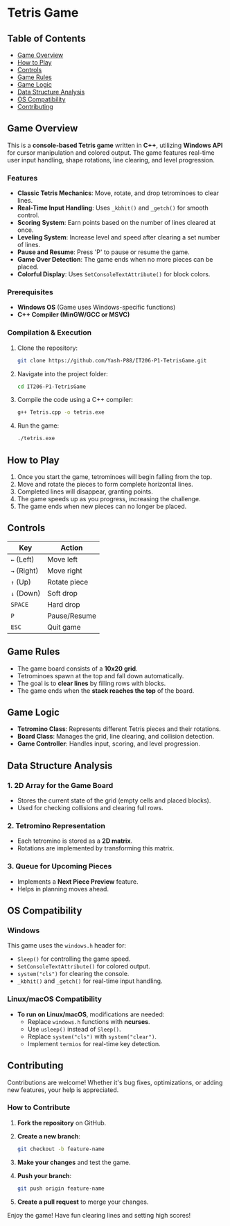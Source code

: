 # Tetris Game

## Table of Contents

- [Game Overview](#game-overview)
- [How to Play](#how-to-play)
- [Controls](#controls)
- [Game Rules](#game-rules)
- [Game Logic](#game-logic)
- [Data Structure Analysis](#data-structure-analysis)
- [OS Compatibility](#os-compatibility)
- [Contributing](#contributing)

## Game Overview

This is a **console-based Tetris game** written in **C++**, utilizing **Windows API** for cursor manipulation and colored output. The game features real-time user input handling, shape rotations, line clearing, and level progression.

### Features

- **Classic Tetris Mechanics**: Move, rotate, and drop tetrominoes to clear lines.
- **Real-Time Input Handling**: Uses `_kbhit()` and `_getch()` for smooth control.
- **Scoring System**: Earn points based on the number of lines cleared at once.
- **Leveling System**: Increase level and speed after clearing a set number of lines.
- **Pause and Resume**: Press 'P' to pause or resume the game.
- **Game Over Detection**: The game ends when no more pieces can be placed.
- **Colorful Display**: Uses `SetConsoleTextAttribute()` for block colors.

### Prerequisites

- **Windows OS** (Game uses Windows-specific functions)
- **C++ Compiler (MinGW/GCC or MSVC)**

### Compilation & Execution

1. Clone the repository:

   ```bash
   git clone https://github.com/Yash-P88/IT206-P1-TetrisGame.git
   ```

2. Navigate into the project folder:

   ```bash
   cd IT206-P1-TetrisGame
   ```

3. Compile the code using a C++ compiler:

   ```bash
   g++ Tetris.cpp -o tetris.exe
   ```

4. Run the game:

   ```bash
   ./tetris.exe
   ```

## How to Play

1. Once you start the game, tetrominoes will begin falling from the top.
2. Move and rotate the pieces to form complete horizontal lines.
3. Completed lines will disappear, granting points.
4. The game speeds up as you progress, increasing the challenge.
5. The game ends when new pieces can no longer be placed.

## Controls

| Key         | Action       |
| ----------- | ------------ |
| `←` (Left)  | Move left    |
| `→` (Right) | Move right   |
| `↑` (Up)    | Rotate piece |
| `↓` (Down)  | Soft drop    |
| `SPACE`     | Hard drop    |
| `P`         | Pause/Resume |
| `ESC`       | Quit game    |

## Game Rules

- The game board consists of a **10x20 grid**.
- Tetrominoes spawn at the top and fall down automatically.
- The goal is to **clear lines** by filling rows with blocks.
- The game ends when the **stack reaches the top** of the board.

## Game Logic

- **Tetromino Class**: Represents different Tetris pieces and their rotations.
- **Board Class**: Manages the grid, line clearing, and collision detection.
- **Game Controller**: Handles input, scoring, and level progression.

## Data Structure Analysis

### 1. **2D Array for the Game Board**

- Stores the current state of the grid (empty cells and placed blocks).
- Used for checking collisions and clearing full rows.

### 2. **Tetromino Representation**

- Each tetromino is stored as a **2D matrix**.
- Rotations are implemented by transforming this matrix.

### 3. **Queue for Upcoming Pieces**

- Implements a **Next Piece Preview** feature.
- Helps in planning moves ahead.

## OS Compatibility

### Windows

This game uses the `windows.h` header for:

- `Sleep()` for controlling the game speed.
- `SetConsoleTextAttribute()` for colored output.
- `system("cls")` for clearing the console.
- `_kbhit()` and `_getch()` for real-time input handling.

### Linux/macOS Compatibility

- **To run on Linux/macOS**, modifications are needed:
  - Replace `windows.h` functions with **ncurses**.
  - Use `usleep()` instead of `Sleep()`.
  - Replace `system("cls")` with `system("clear")`.
  - Implement `termios` for real-time key detection.

## Contributing

Contributions are welcome! Whether it's bug fixes, optimizations, or adding new features, your help is appreciated.

### How to Contribute

1. **Fork the repository** on GitHub.
2. **Create a new branch**:

   ```bash
   git checkout -b feature-name
   ```

3. **Make your changes** and test the game.
4. **Push your branch**:

   ```bash
   git push origin feature-name
   ```

5. **Create a pull request** to merge your changes.

Enjoy the game! Have fun clearing lines and setting high scores!

